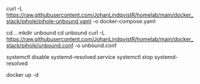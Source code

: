 curl -L https://raw.githubusercontent.com/JohanLindqvistR/homelab/main/docker_stack/pihole/pihole-unbound.yaml -o docker-compose.yaml

cd ..
mkdir unbound
cd unbound
curl -L https://raw.githubusercontent.com/JohanLindqvistR/homelab/main/docker_stack/pihole/unbound.conf -o unbound.conf


systemctl disable systemd-resolved.service
systemctl stop systemd-resolved

docker up -d